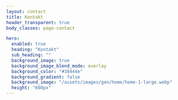 ```yaml
---
layout: contact
title: Kontakt
header_transparent: true
body_classes: page-contact

hero:
  enabled: true
  heading: "Kontakt"
  sub_heading: ""
  background_image: true
  background_image_blend_mode: overlay
  background_color: "#38444e"
  background_gradient: false
  background_image: "/assets/images/gen/home/home-1-large.webp"
  height: "660px"
---
```



